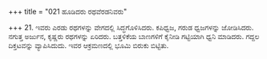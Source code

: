 +++
title = "021 ಹೂಡಿದರು ರಥವೆರಡನಿವರು"

+++
21. ಇವರು ಎರಡು ರಥಗಳನ್ನು ವೇಗದಲ್ಲಿ ಸಿದ್ಧಗೊಳಿಸಿದರು. ಕಪಿಧ್ವಜ, ಗರುಡ ಧ್ವಜಗಳನ್ನು ಜೋಡಿಸಿದರು. ನಗುತ್ತ ಅರ್ಜುನ, ಕೃಷ್ಣರು ರಥಗಳನ್ನು ಏರಿದರು. ಬತ್ತಳಿಕೆಯ ಬಾಣಗಳಿಗೆ ಕೈನೀಡಿ ಗಟ್ಟಿಯಾಗಿ ಧ್ವನಿ ಮಾಡಿದರು. ಗದ್ದಲ ದಿಕ್ತಟವನ್ನು ವ್ಯಾಪಿಸಿದುದು. ಇವರ ಆಕ್ರಮಣದಲ್ಲಿ ಭೂಮಿ ಬಿರುಕು ಬಿಟ್ಟಿತು.